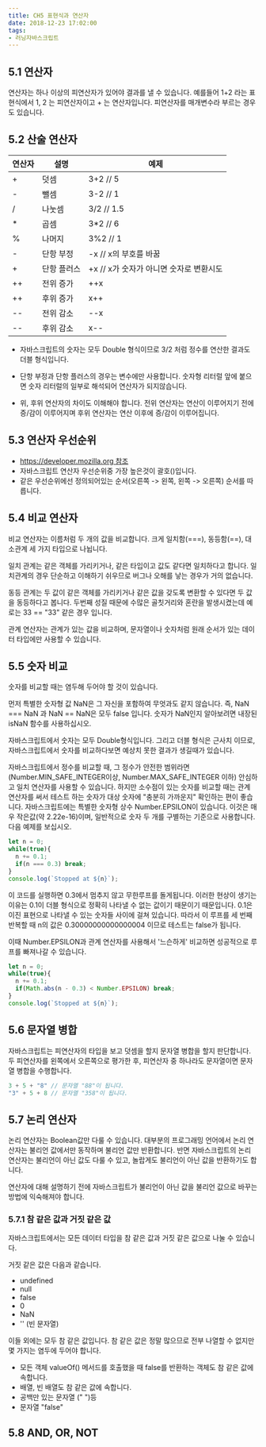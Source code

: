```yaml
---
title: CH5 표현식과 연산자
date: 2018-12-23 17:02:00
tags:
- 러닝자바스크립트
---
```


## 5.1 연산자
연산자는 하나 이상의 피연산자가 있어야 결과를 낼 수 있습니다. 예를들어 1+2 라는 표현식에서 
1, 2 는 피연산자이고 + 는 연산자입니다. 피연산자를 매개변수라 부르는 경우도 있습니다.

## 5.2 산술 연산자

|연산자|설명|예제|
|-------|----|----|
|+|덧셈|3+2 // 5|
|-|뺄셈|3-2 // 1|
|/|나눗셈|3/2 // 1.5|
|*|곱셈|3*2 // 6|
|%|나머지|3%2 // 1|
|-|단항 부정|-x // x의 부호를 바꿈|
|+|단항 플러스|+x // x가 숫자가 아니면 숫자로 변환시도|
|++|전위 증가|++x|
|++|후위 증가|x++|
|--|전위 감소|--x|
|--|후위 감소|x--|

* 자바스크립트의 숫자는 모두 Double 형식이므로 3/2 처럼 정수를 연산한 결과도 더블 형식입니다.

* 단항 부정과 단항 플러스의 경우는 변수에만 사용합니다. 숫자형 리터럴 앞에 붙으면 숫자 리터럴의 일부로 해석되어 연산자가 되지않습니다.

* 위, 후위 연산자의 차이도 이해해야 합니다. 전위 연산자는 연산이 이루어지기 전에 증/감이 이루어지며 후위 연산자는 연산 이후에 증/감이 이루어집니다.

## 5.3 연산자 우선순위

* [https://developer.mozilla.org 참조](https://developer.mozilla.org/ko/docs/Web/JavaScript/Reference/Operators/%EC%97%B0%EC%82%B0%EC%9E%90_%EC%9A%B0%EC%84%A0%EC%88%9C%EC%9C%84#%ED%91%9C)
* 자바스크립트 연산자 우선순위중 가장 높은것이 괄호()입니다.
* 같은 우선순위에선 정의되어있는 순서(오른쪽 -> 왼쪽, 왼쪽 -> 오른쪽) 순서를 따릅니다.

## 5.4 비교 연산자

비교 연산자는 이름처럼 두 개의 값을 비교합니다. 크게 일치함(===), 동등함(==), 대소관계 세 가지 타입으로 나뉩니다.

일치 관계는 같은 객체를 가리키거나, 같은 타입이고 값도 같다면 일치하다고 합니다. 일치관계의 경우 단순하고 이해하기 쉬우므로 버그나 오해를 낳는 경우가 거의 없습니다.

동등 관계는 두 값이 같은 객체를 가리키거나 같은 값을 갖도록 변환할 수 있다면 두 값을 동등하다고 봅니다. 두번째 성질 때문에 수많은 골칫거리와 혼란을 발생시켰는데 예로는 33 == "33" 같은 경우 입니다.

관계 연산자는 관계가 있는 값을 비교하며, 문자열이나 숫자처럼 원래 순서가 있는 데이터 타입에만 사용할 수 있습니다.

## 5.5 숫자 비교

숫자를 비교할 때는 염두해 두어야 할 것이 있습니다.

먼저 특별한 숫자형 값 NaN은 그 자신을 포함하여 무엇과도 같지 않습니다. 즉, NaN === NaN 과 NaN == NaN은 모두 false 입니다. 숫자가 NaN인지 알아보려면 내장된 isNaN 함수를 사용하십시오.

자바스크립트에서 숫자는 모두 Double형식입니다. 그리고 더블 형식은 근사치 이므로, 자바스크립트에서 숫자를 비교하다보면 예상치 못한 결과가 생길때가 있습니다.

자바스크립트에서 정수를 비교할 때, 그 정수가 안전한 범위라면 (Number.MIN_SAFE_INTEGER이상, Number.MAX_SAFE_INTEGER 이하) 안심하고 일치 연산자를 사용할 수 있습니다. 하지만 소수점이 있는 숫자를 비교할 때는 관계 연산자를 써서 테스트 하는 숫자가 대상 숫자에 "충분히 가까운지" 확인하는 편이 좋습니다. 자바스크립트에는 특별한 숫자형 상수 Number.EPSILON이 있습니다. 이것은 매우 작은값(약 2.22e-16)이며, 일반적으로 숫자 두 개를 구별하는 기준으로 사용합니다. 다음 예제를 보십시오.

```javascript
let n = 0;
while(true){
  n += 0.1;
  if(n === 0.3) break;
}
console.log(`Stopped at ${n}`);
```

이 코드를 실행하면 0.3에서 멈추지 않고 무한루프를 돌게됩니다. 이러한 현상이 생기는 이유는 0.1이 더블 형식으로 정확히 나타낼 수 없는 값이기 때문이기 때문입니다. 0.1은 이진 표현으로 나타낼 수 있는 숫자들 사이에 걸쳐 있습니다. 따라서 이 루프를 세 번째 반복할 때 n의 값은 0.30000000000000004 이므로 테스트는 false가 됩니다.

이때 Number.EPSILON과 관계 연산자를 사용해서 '느슨하게' 비교하면 성공적으로 루프를 빠져나갈 수 있습니다.

```javascript
let n = 0;
while(true){
  n += 0.1;
  if(Math.abs(n - 0.3) < Number.EPSILON) break;
}
console.log(`Stopped at ${n}`);
```

## 5.6 문자열 병합

자바스크립트는 피연산자의 타입을 보고 덧셈을 할지 문자열 병합을 할지 판단합니다. 두 피연산자를 왼쪽에서 오른쪽으로 평가한 후, 피연산자 중 하나라도 문자열이면 문자열 병합을 수행합니다.

```javascript
3 + 5 + "8" // 문자열 "88"이 됩니다.
"3" + 5 + 8 // 문자열 "358"이 됩니다.
```

## 5.7 논리 연산자

논리 연산자는 Boolean값만 다룰 수 있습니다. 대부분의 프로그래밍 언어에서 논리 연산자는 불리언 값에서만 동작하며 불리언 값만 반환합니다. 반면 자바스크립트의 논리 연산자는 불리언이 아닌 값도 다룰 수 있고, 놀랍게도 불리언이 아닌 값을 반환하기도 합니다.

연산자에 대해 설명하기 전에 자바스크립트가 불리언이 아닌 값을 불리언 값으로 바꾸는 방법에 익숙해져야 합니다.

### 5.7.1 참 같은 값과 거짓 같은 값

자바스크립트에서는 모든 데이터 타입을 참 같은 값과 거짓 같은 값으로 나눌 수 있습니다.

거짓 같은 값은 다음과 같습니다.

* undefined
* null
* false
* 0
* NaN
* '' (빈 문자열)

이들 외에는 모두 참 같은 값입니다. 참 같은 값은 정말 많으므로 전부 나열할 수 없지만 몇 가지는 염두에 두어야 합니다.

* 모든 객체 valueOf() 메서드를 호출했을 때 false를 반환하는 객체도 참 같은 값에 속합니다.
* 배열, 빈 배열도 참 같은 값에 속합니다.
* 공백만 있는 문자열 ("  ")등
* 문자열 "false"

## 5.8 AND, OR, NOT
